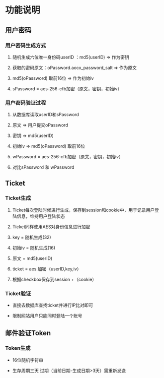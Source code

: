 # 功能说明

## 用户密码

### 用户密码生成方式

1. 随机生成六位唯一身份码userID ：md5(userID) => 作为密钥

2. 获取的密码原文：oPassword.aocx_password_salt => 作为原文

3. md5(oPassword) 取前16位 => 作为初始iv

4. sPassword = aes-256-cfb加密（原文，密钥，初始iv）

### 用户密码验证过程

1. 从数据库读取userID和sPassword

2. 原文 => 用户提交oPassword

3. 密钥 => md5(userID)

4. 初始iv => md5(oPassword) 取前16位

5. wPassword = aes-256-cfb加密（原文，密钥，初始iv）

6. 对比sPassword 和 wPassword

## Ticket

### Ticket生成

1. Ticket每次登陆时候进行生成，保存到session和cookie中，用于记录用户登陆信息，维持用户登陆状态

2. Ticket同样使用AES对身份信息进行加密

3. key = 随机生成(32)

4. 初始iv = 随机生成(16)

5. 原文 = md5(userID)

6. ticket = aes.加密（userID,key,iv）

7. 根据checkbox保存到session +（cookie）

### Ticket验证

* 直接去数据库查找ticket并进行IP比对即可

* 限制网站用户只能同时登陆一个账号

## 邮件验证Token

### Token生成

* 16位随机字符串

* 生存周期三天 过期（当前日期-生成日期>3天）需重新发送
